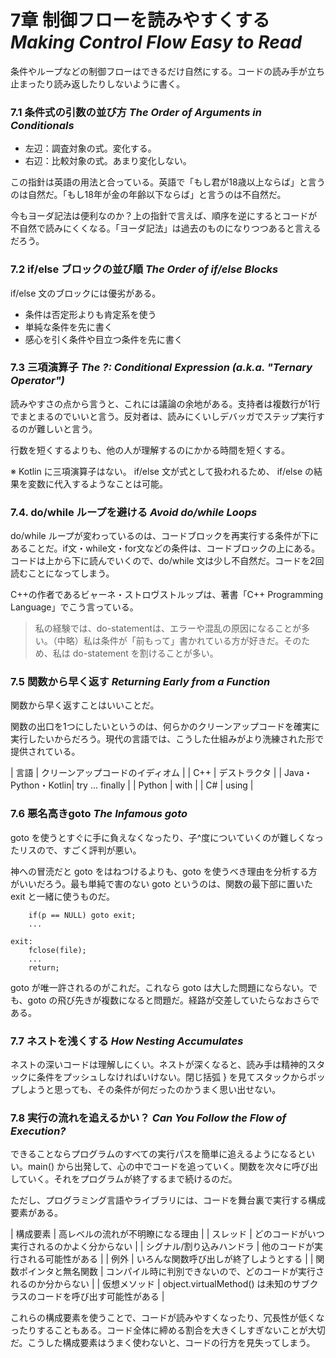 # 7章 制御フローを読みやすくする *Making Control Flow Easy to Read*
条件やループなどの制御フローはできるだけ自然にする。コードの読み手が立ち止まったり読み返したりしないように書く。

### 7.1 条件式の引数の並び方 *The Order of Arguments in Conditionals*
- 左辺：調査対象の式。変化する。
- 右辺：比較対象の式。あまり変化しない。

この指針は英語の用法と合っている。英語で「もし君が18歳以上ならば」と言うのは自然だ。「もし18年が金の年齢以下ならば」と言うのは不自然だ。

今もヨーダ記法は便利なのか？上の指針で言えば、順序を逆にするとコードが不自然で読みにくくなる。「ヨーダ記法」は過去のものになりつつあると言えるだろう。

### 7.2 if/else ブロックの並び順 *The Order of if/else Blocks*
if/else 文のブロックには優劣がある。

- 条件は否定形よりも肯定系を使う
- 単純な条件を先に書く
- 感心を引く条件や目立つ条件を先に書く

### 7.3 三項演算子 *The ?: Conditional Expression (a.k.a. "Ternary Operator")*
読みやすさの点から言うと、これには議論の余地がある。支持者は複数行が1行でまとまるのでいいと言う。反対者は、読みにくいしデバッガでステップ実行するのが難しいと言う。

行数を短くするよりも、他の人が理解するのにかかる時間を短くする。

※ Kotlin に三項演算子はない。 if/else 文が式として扱われるため、 if/else の結果を変数に代入するようなことは可能。

### 7.4. do/while ループを避ける *Avoid do/while Loops*
do/while ループが変わっているのは、コードブロックを再実行する条件が下にあることだ。if文・while文・for文などの条件は、コードブロックの上にある。コードは上から下に読んでいくので、do/while 文は少し不自然だ。コードを2回読むことになってしまう。

C++の作者であるビャーネ・ストロヴストルップは、著書「C++ Programming Language」でこう言っている。

> 私の経験では、do-statementは、エラーや混乱の原因になることが多い。（中略）私は条件が「前もって」書かれている方が好きだ。そのため、私は do-statement を割けることが多い。

### 7.5 関数から早く返す *Returning Early from a Function*
関数から早く返すことはいいことだ。

関数の出口を1つにしたいというのは、何らかのクリーンアップコードを確実に実行したいからだろう。現代の言語では、こうした仕組みがより洗練された形で提供されている。

| 言語 | クリーンアップコードのイディオム |
| C++ | デストラクタ |
| Java・Python・Kotlin| try ... finally |
| Python | with |
| C# | using |

### 7.6 悪名高きgoto *The Infamous goto*
goto を使うとすぐに手に負えなくなったり、子^度についていくのが難しくなったリスので、すごく評判が悪い。

神への冒涜だと goto をはねつけるよりも、goto を使うべき理由を分析する方がいいだろう。最も単純で害のない goto というのは、関数の最下部に置いた exit と一緒に使うものだ。

```
    if(p == NULL) goto exit;
    ...

exit:
    fclose(file);
    ...
    return;
```

goto が唯一許されるのがこれだ。これなら goto は大した問題にならない。でも、goto の飛び先きが複数になると問題だ。経路が交差していたらなおさらである。

### 7.7 ネストを浅くする *How Nesting Accumulates*
ネストの深いコードは理解しにくい。ネストが深くなると、読み手は精神的スタックに条件をプッシュしなければいけない。閉じ括弧 } を見てスタックからポップしようと思っても、その条件が何だったのかうまく思い出せない。

### 7.8 実行の流れを追えるかい？ *Can You Follow the Flow of Execution?*
できることならプログラムのすべての実行パスを簡単に追えるようになるといい。main() から出発して、心の中でコードを追っていく。関数を次々に呼び出していく。それをプログラムが終了するまで続けるのだ。

ただし、プログラミング言語やライブラリには、コードを舞台裏で実行する構成要素がある。

| 構成要素 | 高レベルの流れが不明瞭になる理由 |
| スレッド | どのコードがいつ実行されるのかよく分からない |
| シグナル/割り込みハンドラ | 他のコードが実行される可能性がある |
| 例外 | いろんな関数呼び出しが終了しようとする |
| 関数ポインタと無名関数 | コンパイル時に判別できないので、どのコードが実行されるのか分からない |
| 仮想メソッド | object.virtualMethod() は未知のサブクラスのコードを呼び出す可能性がある |

これらの構成要素を使うことで、コードが読みやすくなったり、冗長性が低くなったりすることもある。コード全体に締める割合を大きくしすぎないことが大切だ。こうした構成要素はうまく使わないと、コードの行方を見失ってしまう。
